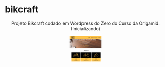 # bikcraft
<p align="center"> Projeto Bikcraft codado em Wordpress do Zero do Curso da Origamid. (Inicializando)</p>

<p align="center"><a href="#!" target="_blank" rel="noopener noreferrer"><img width="100" src="https://github.com/HakaCode/bikcraft/blob/master/img/Screenshot.png" alt="Screenshot"></a></p>
